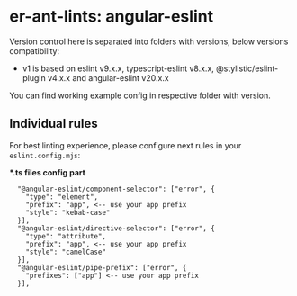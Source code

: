 # er-ant-lints: angular-eslint
Version control here is separated into folders with versions, below versions compatibility:
- v1 is based on eslint v9.x.x, typescript-eslint v8.x.x, @stylistic/eslint-plugin v4.x.x and angular-eslint v20.x.x

You can find working example config in respective folder with version.

## Individual rules
For best linting experience, please configure next rules in your `eslint.config.mjs`:

**\*.ts files config part**
```
  "@angular-eslint/component-selector": ["error", {
    "type": "element",
    "prefix": "app", <-- use your app prefix
    "style": "kebab-case"
  }],
  "@angular-eslint/directive-selector": ["error", {
    "type": "attribute",
    "prefix": "app", <-- use your app prefix
    "style": "camelCase"
  }],
  "@angular-eslint/pipe-prefix": ["error", {
    "prefixes": ["app"] <-- use your app prefix
  }],
```
